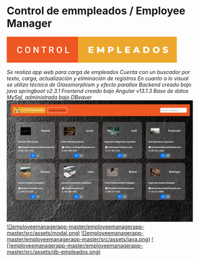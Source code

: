 # Control de emmpleados / Employee Manager


[![](employeemanagerapp-master/employeemanagerapp-master/src/assets/control-empleados.svg)]()

_Se realiza app web para carga de empleados_
_Cuenta con un buscador por texto, carga, actualización y eliminación de registros_
_En cuanto a lo visual se utilizo técnica de Glassmorphism y efecto parallax_
_Backend creado bajo java springboot v2.3.1_
_Frontend creado bajo Angular v13.1.3_
_Base de datos MySql, administrada bajo DBeaver_
 [![](employeemanagerapp-master/employeemanagerapp-master/src/assets/front1.png)]()
 [![]employeemanagerapp-master/employeemanagerapp-master/src/assets/modal.png)]()
 [![]employeemanagerapp-master/employeemanagerapp-master/src/assets/java.png)]() 
 [![]employeemanagerapp-master/employeemanagerapp-master/src/assets/db-empleados.png)]()
 
